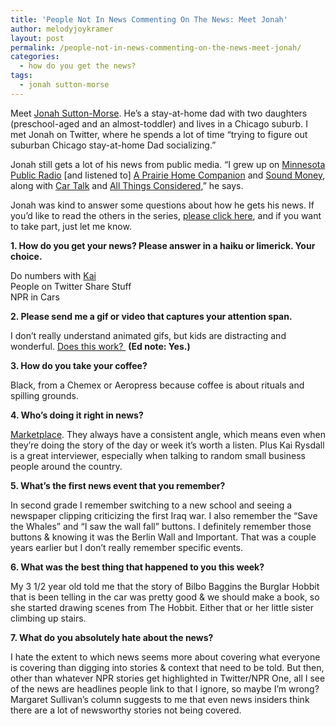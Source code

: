 ```yaml
---
title: 'People Not In News Commenting On The News: Meet Jonah'
author: melodyjoykramer
layout: post
permalink: /people-not-in-news-commenting-on-the-news-meet-jonah/
categories:
  - how do you get the news?
tags:
  - jonah sutton-morse
---
```

Meet [Jonah Sutton-Morse][1]. He&#8217;s a stay-at-home dad with two daughters (preschool-aged and an almost-toddler) and lives in a Chicago suburb. I met Jonah on Twitter, where he spends a lot of time &#8220;trying to figure out suburban Chicago stay-at-home Dad socializing.&#8221;

Jonah still gets a lot of his news from public media. &#8220;I grew up on [Minnesota Public Radio][2] [and listened to] [A Prairie Home Companion][3] and [Sound Money][4], along with [Car Talk][5] and [All Things Considered][6],&#8221; he says.

Jonah was kind to answer some questions about how he gets his news. If you’d like to read the others in the series, [please click here][7], and if you want to take part, just let me know.

**1. How do you get your news? Please answer in a haiku or limerick. Your choice.**

Do numbers with [Kai][8]  
People on Twitter Share Stuff  
NPR in Cars

**2. Please send me a gif or video that captures your attention span.**

I don&#8217;t really understand animated gifs, but kids are distracting and wonderful. [Does this work? ][9] **(Ed note: Yes.)**

**3. How do you take your coffee?**

Black, from a Chemex or Aeropress because coffee is about rituals and spilling grounds.

**4. Who&#8217;s doing it right in news?**

[Marketplace][10]. They always have a consistent angle, which means even when they&#8217;re doing the story of the day or week it&#8217;s worth a listen. Plus Kai Rysdall is a great interviewer, especially when talking to random small business people around the country.

**5. What&#8217;s the first news event that you remember?**

In second grade I remember switching to a new school and seeing a newspaper clipping criticizing the first Iraq war. I also remember the &#8220;Save the Whales&#8221; and &#8220;I saw the wall fall&#8221; buttons. I definitely remember those buttons & knowing it was the Berlin Wall and Important. That was a couple years earlier but I don&#8217;t really remember specific events.

**6. What was the best thing that happened to you this week?**

My 3 1/2 year old told me that the story of Bilbo Baggins the Burglar Hobbit that is been telling in the car was pretty good & we should make a book, so she started drawing scenes from The Hobbit. Either that or her little sister climbing up stairs.

**7. What do you absolutely hate about the news?**

I hate the extent to which news seems more about covering what everyone is covering than digging into stories & context that need to be told. But then, other than whatever NPR stories get highlighted in Twitter/NPR One, all I see of the news are headlines people link to that I ignore, so maybe I&#8217;m wrong? Margaret Sullivan&#8217;s column suggests to me that even news insiders think there are a lot of newsworthy stories not being covered.

 [1]: https://twitter.com/jsuttonmorse
 [2]: http://minnesota.publicradio.org/
 [3]: http://prairiehome.org/
 [4]: http://www.soundmoneygroup.com/our-team/
 [5]: http://www.cartalk.com/
 [6]: http://www.npr.org/programs/all-things-considered/
 [7]: http://www.melodyjk.com/category/how-do-you-get-the-news/
 [8]: http://www.marketplace.org/people/kai-ryssdal
 [9]: http://giphy.com/gifs/hello-hi-Jm8pJ6H3ETPW0
 [10]: http://www.marketplace.org/